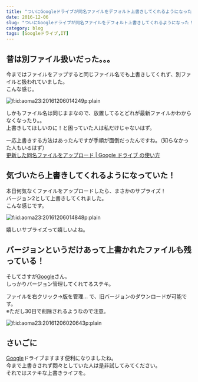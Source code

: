 ```yaml
---
title: "ついにGoogleドライブが同名ファイルをデフォルト上書きしてくれるようになった！"
date: 2016-12-06
slug: "ついにGoogleドライブが同名ファイルをデフォルト上書きしてくれるようになった！"
category: blog
tags: [Googleドライブ,IT]
---
```

<h2>昔は別ファイル扱いだった。。。</h2>

<p>今まではファイルをアップすると同じファイル名でも上書きしてくれず、別ファイルと扱われていました。<br/>
こんな感じ。</p>

<p><span itemscope itemtype="http://schema.org/Photograph"><img src="https://cdn-ak.f.st-hatena.com/images/fotolife/n/naoqoo23/20161206/20161206014249.png" alt="f:id:aoma23:20161206014249p:plain" title="f:id:aoma23:20161206014249p:plain" class="hatena-fotolife" itemprop="image"></span></p>

<p>しかもファイル名は同じままなので、放置してるとどれが最新ファイルかわからなくなったり。。<br/>
上書きしてほしいのに！と困っていた人は私だけじゃないはず。</p>

<p>一応上書きする方法はあったんですが手順が面倒だったんですね。（知らなかった人もいるはず）<br/>
<a href="http://www.appsupport.jp/drive/update-file/">&#x66F4;&#x65B0;&#x3057;&#x305F;&#x540C;&#x540D;&#x30D5;&#x30A1;&#x30A4;&#x30EB;&#x3092;&#x30A2;&#x30C3;&#x30D7;&#x30ED;&#x30FC;&#x30C9; | Google &#x30C9;&#x30E9;&#x30A4;&#x30D6; &#x306E;&#x4F7F;&#x3044;&#x65B9;</a></p>

<h2>気づいたら上書きしてくれるようになっていた！</h2>

<p>本日何気なくファイルをアップロードしたら、まさかのサプライズ！<br/>
バージョン2として上書きしてくれました。<br/>
こんな感じです。</p>

<p><span itemscope itemtype="http://schema.org/Photograph"><img src="https://cdn-ak.f.st-hatena.com/images/fotolife/n/naoqoo23/20161206/20161206014848.png" alt="f:id:aoma23:20161206014848p:plain" title="f:id:aoma23:20161206014848p:plain" class="hatena-fotolife" itemprop="image"></span></p>

<p>嬉しいサプライズって嬉しいよね。</p>

<h2>バージョンというだけあって上書かれたファイルも残っている！</h2>

<p>そしてさすが<a class="keyword" href="http://d.hatena.ne.jp/keyword/Google">Google</a>さん。<br/>
しっかりバージョン管理してくれてるステキ。</p>

<p>ファイルを右クリック→版を管理...
で、旧バージョンのダウンロードが可能です。<br/>
※ただし30日で削除されるようなので注意。</p>

<p><span itemscope itemtype="http://schema.org/Photograph"><img src="https://cdn-ak.f.st-hatena.com/images/fotolife/n/naoqoo23/20161206/20161206020643.png" alt="f:id:aoma23:20161206020643p:plain" title="f:id:aoma23:20161206020643p:plain" class="hatena-fotolife" itemprop="image"></span></p>

<h2>さいごに</h2>

<p><a class="keyword" href="http://d.hatena.ne.jp/keyword/Google">Google</a>ドライブますます便利になりましたね。<br/>
今まで上書きされず悶々としていた人は是非試してみてください。<br/>
それではステキな上書きライフを。</p>
